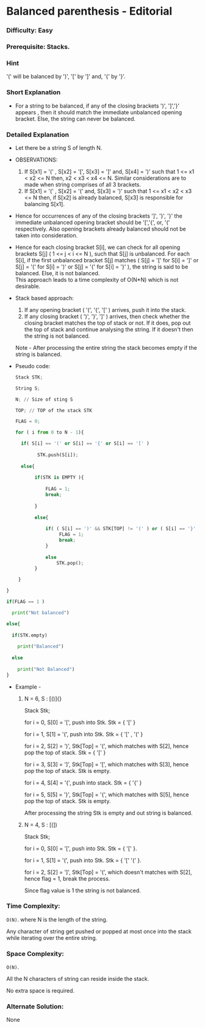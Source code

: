 # Balanced parenthesis - Editorial

### Difficulty:  Easy

### Prerequisite:  Stacks.

### Hint

'(' will be balanced by ')', '[' by ']' and, '{' by '}'. 

### Short Explanation

* For a string to be balanced, if any of the closing brackets ')', ']','}' appears , then it should match the immediate unbalanced opening bracket. Else, the string can never be balanced.

### Detailed Explanation

* Let there be a string S of length N.

* OBSERVATIONS:
 
  1. If S[x1] = '(' , S[x2] = '[', S[x3] = ']' and, S[x4] = ')' such that 1 <= x1 < x2 <= N then, x2 < x3 < x4 <= N. Similar considerations are to made when string comprises of all 3 brackets.
  2. If S[x1] = '(' , S[x2] = '(' and, S[x3] = ')' such that 1 <= x1 < x2 < x3 <= N then, if S[x2] is already balanced, S[x3] is responsible for balancing S[x1].

* Hence for occurrences of any of the closing brackets ']', '}', '}' the immediate unbalanced opening bracket should be '[','{', or, '(' respectively. Also opening brackets already balanced should not be taken into consideration.

* Hence for each closing bracket S[i], we can check for all opening brackets S[j] ( 1 <= j < i <= N ), such that S[j] is unbalanced. For each S[i], if the first unbalanced bracket S[j] matches ( S[j] = '[' for S[i] = ']' or S[j] = '(' for S[i] = ')' or S[j] = '{' for S[i] = '}' ), the string is said to be balanced. Else, it is not balanced.    
  This approach leads to a time complexity of O(N*N) which is not desirable.

* Stack based approach:

  1. If any opening bracket ( '(', '{', '[' ) arrives, push it into the stack.
  2. If any closing bracket ( ')', '}', ']' ) arrives, then check whether the closing bracket matches the top of stack or not. If it does, pop out the top of stack and continue analysing the string.
     If it doesn't then the string is not balanced.

  Note - After processing the entire string the stack becomes empty if the string is balanced.
  
   
* Pseudo code:
  ```python
  Stack STK;
  
  String S;
  
  N; // Size of sting S
  
  TOP; // TOP of the stack STK
  
  FLAG = 0; 

  for ( i from 0 to N - 1){
  
    if( S[i] == '(' or S[i] == '{' or S[i] == '[' )
          
          STK.push(S[i]); 
          
    else{
    
         if(STK is EMPTY ){
         
             FLAG = 1;
             break;
             
         }
        
         else{ 
         
             if( ( S[i] == ')' && STK[TOP] != '(' ) or ( S[i] == '}' && STK[TOP] != '{' ) or ( S[i] == ']' && STK[TOP] != '[' ) ){
                  FLAG = 1;
                  break;
             }
             
             else
                 STK.pop();
         }
  
   }
```python   
}

if(FLAG == 1 )

  print("Not balanced")

else{
  
  if(STK.empty)
  
    print("Balanced")
  
  else
  
    print("Not Balanced")
}
```
             

* Example -
 
  1. N = 6, S : [()]{}
 
     Stack Stk;
     
     for i = 0, S[0] = '[', push into Stk. Stk = { '[' }
     
     for i = 1, S[1] = '(', push into Stk. Stk = { '[' , '(' }
     
     for i = 2, S[2] = ')', Stk[Top] = '(', which matches with S[2], hence pop the top of stack. Stk = { '[' }
     
     for i = 3, S[3] = ']', Stk[Top] = '[', which matches with S[3], hence pop the top of stack. Stk is empty.
     
     for i = 4, S[4] = '{', push into stack. Stk = { '{' }
     
     for i = 5, S[5] = '}', Stk[Top] = '{', which matches with S[5], hence pop the top of stack. Stk is empty.

     After processing the string Stk is empty and out string is balanced.

  2. N = 4, S : [(])
  
     Stack Stk;
     
     for i = 0, S[0] = '[', push into Stk. Stk = { '[' }.
     
     for i = 1, S[1] = '(', push into Stk. Stk = { '[' '(' }.
     
     for i = 2, S[2] = ']', Stk[Top] = '(', which doesn't matches with S[2], hence flag = 1, break the process.

     Since flag value is 1 the string is not balanced.

### Time Complexity:

`O(N)`. where N is the length of the string.

Any character of string get pushed or popped at most once into the stack while iterating over the entire string.

### Space Complexity:

`O(N)`.

All the N characters of string can reside inside the stack.

No extra space is required.

### Alternate Solution:

None
